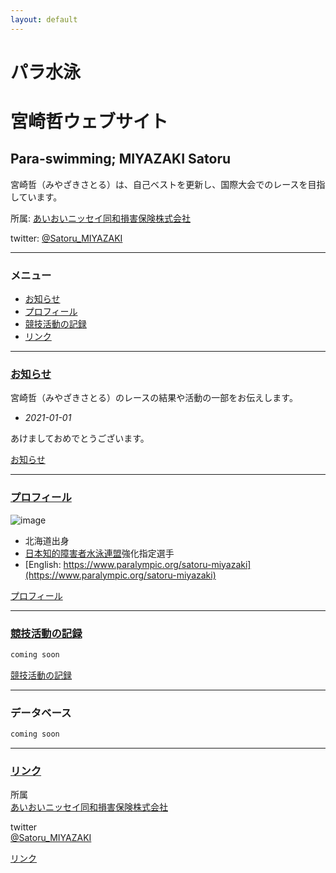 ```yaml
---
layout: default
---
```


# パラ水泳 
# 宮崎哲ウェブサイト
## Para-swimming; MIYAZAKI Satoru
宮崎哲（みやざきさとる）は、自己ベストを更新し、国際大会でのレースを目指しています。

所属: [あいおいニッセイ同和損害保険株式会社](http://www.challenge-support.com/)

twitter: [@Satoru_MIYAZAKI](https://twitter.com/Satoru_MIYAZAKI) 

* * *

### メニュー
*   [お知らせ](./log.html)  
*   [プロフィール](./about.html)  
*   [競技活動の記録](./news.html)  
*   [リンク](./link.html)  

* * *

###  [お知らせ](./log.html)
宮崎哲（みやざきさとる）のレースの結果や活動の一部をお伝えします。

*   _2021-01-01_

あけましておめでとうございます。  

 [お知らせ](./log.html)    
 
* * *

### [プロフィール](./about.html)  
![image](https://www.paralympic.org/sites/default/files/styles/image_crop_1_1_200x200_/public/athlete_sdms_image/8678-Satoru%20Miyazaki%20photo.jpg?itok=spjWAuCO)

*   北海道出身
*   [日本知的障害者水泳連盟](https://jsfpid.com/)強化指定選手
*   [English: https://www.paralympic.org/satoru-miyazaki](https://www.paralympic.org/satoru-miyazaki)  


[プロフィール](./about.html)   

* * *

### [競技活動の記録](./news.html)  

```markdown
coming soon
```

[競技活動の記録](./news.html)  

* * *

### データベース

```markdown
coming soon
```

* * *

### [リンク](./link.html)  

所属  
[あいおいニッセイ同和損害保険株式会社](http://www.challenge-support.com/)  

twitter  
[@Satoru_MIYAZAKI](https://twitter.com/Satoru_MIYAZAKI)   

[リンク](./link.html)  
